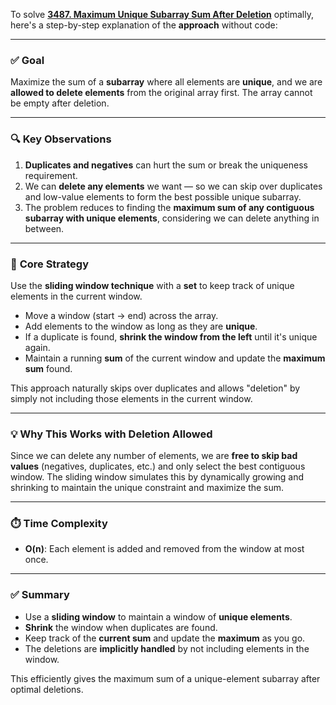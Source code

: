 To solve **[3487. Maximum Unique Subarray Sum After Deletion](https://leetcode.com/problems/maximum-unique-subarray-sum-after-deletion/)** optimally, here's a step-by-step explanation of the **approach** without code:

---

### ✅ **Goal**

Maximize the sum of a **subarray** where all elements are **unique**, and we are **allowed to delete elements** from the original array first. The array cannot be empty after deletion.

---

### 🔍 **Key Observations**

1. **Duplicates and negatives** can hurt the sum or break the uniqueness requirement.
2. We can **delete any elements** we want — so we can skip over duplicates and low-value elements to form the best possible unique subarray.
3. The problem reduces to finding the **maximum sum of any contiguous subarray with unique elements**, considering we can delete anything in between.

---

### 🧠 **Core Strategy**

Use the **sliding window technique** with a **set** to keep track of unique elements in the current window.

* Move a window (start → end) across the array.
* Add elements to the window as long as they are **unique**.
* If a duplicate is found, **shrink the window from the left** until it's unique again.
* Maintain a running **sum** of the current window and update the **maximum sum** found.

This approach naturally skips over duplicates and allows "deletion" by simply not including those elements in the current window.

---

### 💡 Why This Works with Deletion Allowed

Since we can delete any number of elements, we are **free to skip bad values** (negatives, duplicates, etc.) and only select the best contiguous window. The sliding window simulates this by dynamically growing and shrinking to maintain the unique constraint and maximize the sum.

---

### ⏱️ Time Complexity

* **O(n)**: Each element is added and removed from the window at most once.

---

### ✅ Summary

* Use a **sliding window** to maintain a window of **unique elements**.
* **Shrink** the window when duplicates are found.
* Keep track of the **current sum** and update the **maximum** as you go.
* The deletions are **implicitly handled** by not including elements in the window.

This efficiently gives the maximum sum of a unique-element subarray after optimal deletions.
